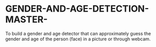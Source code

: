 # GENDER-AND-AGE-DETECTION-MASTER-
To build a gender and age detector that can approximately guess the gender and age of the person (face) in a picture or through webcam.
